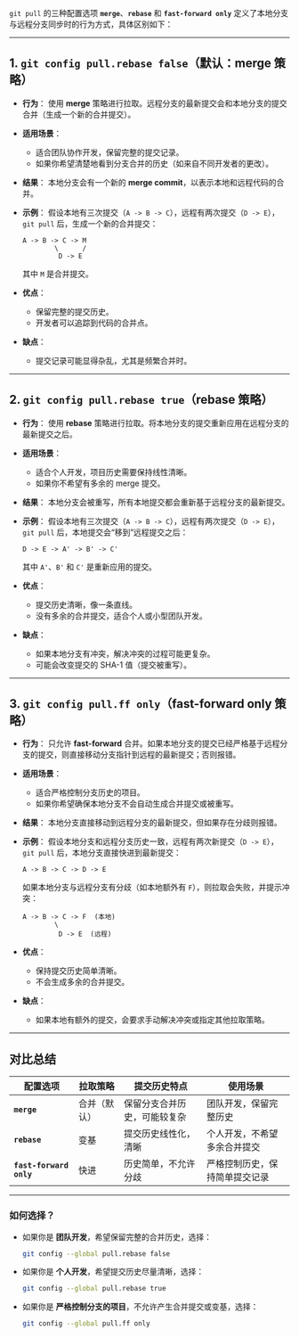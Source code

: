 `git pull` 的三种配置选项 **`merge`**、**`rebase`** 和 **`fast-forward only`** 定义了本地分支与远程分支同步时的行为方式，具体区别如下：

------

## 1. **`git config pull.rebase false`（默认：merge 策略）**

- **行为**：
   使用 **merge** 策略进行拉取。远程分支的最新提交会和本地分支的提交合并（生成一个新的合并提交）。

- **适用场景**：

  - 适合团队协作开发，保留完整的提交记录。
  - 如果你希望清楚地看到分支合并的历史（如来自不同开发者的更改）。

- **结果**：
   本地分支会有一个新的 **merge commit**，以表示本地和远程代码的合并。

- **示例**：
   假设本地有三次提交（`A -> B -> C`），远程有两次提交（`D -> E`），`git pull` 后，生成一个新的合并提交：

  ```plaintext
  A -> B -> C -> M
          \      /
           D -> E
  ```

  其中 `M` 是合并提交。

- **优点**：

  - 保留完整的提交历史。
  - 开发者可以追踪到代码的合并点。

- **缺点**：

  - 提交记录可能显得杂乱，尤其是频繁合并时。

------

## 2. **`git config pull.rebase true`（rebase 策略）**

- **行为**：
   使用 **rebase** 策略进行拉取。将本地分支的提交重新应用在远程分支的最新提交之后。

- **适用场景**：

  - 适合个人开发，项目历史需要保持线性清晰。
  - 如果你不希望有多余的 merge 提交。

- **结果**：
   本地分支会被重写，所有本地提交都会重新基于远程分支的最新提交。

- **示例**：
   假设本地有三次提交（`A -> B -> C`），远程有两次提交（`D -> E`），`git pull` 后，本地提交会“移到”远程提交之后：

  ```plaintext
  D -> E -> A' -> B' -> C'
  ```

  其中 `A'`、`B'` 和 `C'` 是重新应用的提交。

- **优点**：

  - 提交历史清晰，像一条直线。
  - 没有多余的合并提交，适合个人或小型团队开发。

- **缺点**：

  - 如果本地分支有冲突，解决冲突的过程可能更复杂。
  - 可能会改变提交的 SHA-1 值（提交被重写）。

------

## 3. **`git config pull.ff only`（fast-forward only 策略）**

- **行为**：
   只允许 **fast-forward** 合并。如果本地分支的提交已经严格基于远程分支的提交，则直接移动分支指针到远程的最新提交；否则报错。

- **适用场景**：

  - 适合严格控制分支历史的项目。
  - 如果你希望确保本地分支不会自动生成合并提交或被重写。

- **结果**：
   本地分支直接移动到远程分支的最新提交，但如果存在分歧则报错。

- **示例**：
   假设本地分支和远程分支历史一致，远程有两次新提交（`D -> E`），`git pull` 后，本地分支直接快进到最新提交：

  ```plaintext
  A -> B -> C -> D -> E
  ```

  如果本地分支与远程分支有分歧（如本地额外有 `F`），则拉取会失败，并提示冲突：

  ```plaintext
  A -> B -> C -> F  (本地)
          \
           D -> E  (远程)
  ```

- **优点**：

  - 保持提交历史简单清晰。
  - 不会生成多余的合并提交。

- **缺点**：

  - 如果本地有额外的提交，会要求手动解决冲突或指定其他拉取策略。

------

## 对比总结

| 配置选项                | 拉取策略     | 提交历史特点                 | 使用场景                       |
| ----------------------- | ------------ | ---------------------------- | ------------------------------ |
| **`merge`**             | 合并（默认） | 保留分支合并历史，可能较复杂 | 团队开发，保留完整历史         |
| **`rebase`**            | 变基         | 提交历史线性化，清晰         | 个人开发，不希望多余合并提交   |
| **`fast-forward only`** | 快进         | 历史简单，不允许分歧         | 严格控制历史，保持简单提交记录 |

------

### 如何选择？

- 如果你是 **团队开发**，希望保留完整的合并历史，选择：

  ```bash
  git config --global pull.rebase false
  ```

- 如果你是 **个人开发**，希望提交历史尽量清晰，选择：

  ```bash
  git config --global pull.rebase true
  ```

- 如果你是 **严格控制分支的项目**，不允许产生合并提交或变基，选择：

  ```bash
  git config --global pull.ff only
  ```
